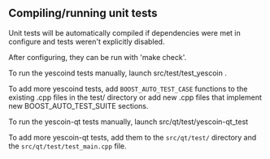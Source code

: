 Compiling/running unit tests
------------------------------------

Unit tests will be automatically compiled if dependencies were met in configure
and tests weren't explicitly disabled.

After configuring, they can be run with 'make check'.

To run the yescoind tests manually, launch src/test/test_yescoin .

To add more yescoind tests, add `BOOST_AUTO_TEST_CASE` functions to the existing
.cpp files in the test/ directory or add new .cpp files that
implement new BOOST_AUTO_TEST_SUITE sections.

To run the yescoin-qt tests manually, launch src/qt/test/yescoin-qt_test

To add more yescoin-qt tests, add them to the `src/qt/test/` directory and
the `src/qt/test/test_main.cpp` file.
